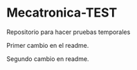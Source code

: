 # Mecatronica-TEST
Repositorio para hacer pruebas temporales

Primer cambio en el readme.

Segundo cambio en readme.